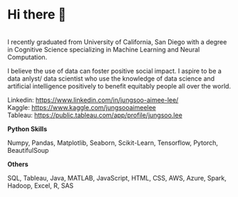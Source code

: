 # Hi there 👋 

<p>
  <br>
I recently graduated from University of California, San Diego with a degree in Cognitive Science specializing in Machine Learning and Neural Computation. 

I believe the use of data can foster positive social impact. I aspire to be a data anlyst/ data scientist who use the knowledge of data science and artificial intelligence positively to benefit equitably people all over the world.

Linkedin: https://www.linkedin.com/in/jungsoo-aimee-lee/<br>
Kaggle: https://www.kaggle.com/jungsooaimeelee<br>
Tableau: https://public.tableau.com/app/profile/jungsoo.lee
</p>
<b>Python Skills</b>
<p>
  Numpy, Pandas, Matplotlib, Seaborn, Scikit-Learn, Tensorflow, Pytorch, BeautifulSoup

</p>
<b>Others</b>
<p>
  SQL, Tableau, Java, MATLAB, JavaScript, HTML, CSS, AWS, Azure, Spark, Hadoop, Excel, R, SAS

  
<!--
**jungsoolee123/jungsoolee123** is a ✨ _special_ ✨ repository because its `README.md` (this file) appears on your GitHub profile.

Here are some ideas to get you started:

- 🔭 I’m currently working on ...
- 🌱 I’m currently learning ...
- 👯 I’m looking to collaborate on ...
- 🤔 I’m looking for help with ...
- 💬 Ask me about ...
- 📫 How to reach me: ...
- 😄 Pronouns: ...
- ⚡ Fun fact: ...
-->
